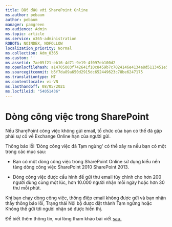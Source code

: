```yaml
---
title: Bắt đầu với SharePoint Online
ms.author: pebaum
author: pebaum
manager: pamgreen
ms.audience: Admin
ms.topic: article
ms.service: o365-administration
ROBOTS: NOINDEX, NOFOLLOW
localization_priority: Normal
ms.collection: Adm_O365
ms.custom: ''
ms.assetid: 7ae05f21-eb16-4d71-9e19-4f097eb100d2
ms.openlocfilehash: a14705003f742641f10c8459b7c7024146e4134a8d5113451e5732cef7326484
ms.sourcegitcommit: b5f7da89a650d2915dc652449623c78be6247175
ms.translationtype: MT
ms.contentlocale: vi-VN
ms.lasthandoff: 08/05/2021
ms.locfileid: "54051436"
---
```

# <a name="workflows-in-sharepoint"></a>Dòng công việc trong SharePoint

Nếu SharePoint công việc không gửi email, tổ chức của bạn có thể đã gặp phải sự cố về Exchange Online hạn của người gửi.

Thông báo lỗi 'Dòng công việc đã Tạm ngừng' có thể xảy ra nếu bạn có một trong các mục sau:

- Bạn có một dòng công việc trong SharePoint Online sử dụng kiểu nền tảng dòng công việc SharePoint 2010 SharePoint 2013.

- Dòng công việc được cấu hình để gửi thư email tùy chỉnh cho hơn 200 người dùng cùng một lúc, hơn 10.000 người nhận mỗi ngày hoặc hơn 30 thư mỗi phút.

Khi bạn chạy dòng công việc, thông điệp email không được gửi và bạn nhận thấy thông báo lỗi, Trạng thái Nội bộ được đặt thành Tạm ngừng hoặc Không thể gửi tới người nhận sẽ được hiển thị.

Để biết thêm thông tin, vui lòng tham khảo bài viết [sau.](https://docs.microsoft.com/sharepoint/support/workflows/configured-workflow-fails-running)

